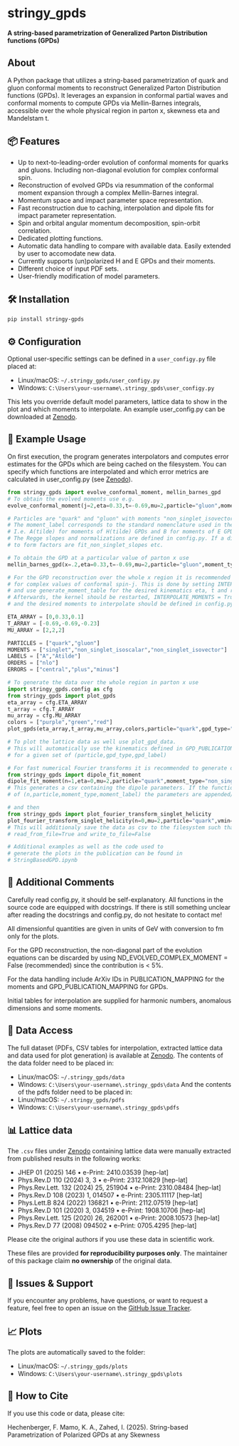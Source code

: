 # stringy_gpds

**A string-based parametrization of Generalized Parton Distribution functions (GPDs)** 
## About
A Python package that utilizes a string-based parametrization of quark and gluon conformal moments to reconstruct Generalized Parton Distribution functions (GPDs). It leverages an expansion in conformal partial waves and conformal moments to compute GPDs via Mellin-Barnes integrals, accessible over the whole physical region in parton x, skewness eta and Mandelstam t.

## 📦 Features

- Up to next-to-leading-order evolution of conformal moments for quarks and gluons. Including non-diagonal evolution for complex conformal spin.
- Reconstruction of evolved GPDs via resummation of the conformal moment expansion through a complex Mellin-Barnes integral.
- Momentum space and impact parameter space representation.
- Fast reconstruction due to caching, interpolation and dipole fits for impact parameter representation.
- Spin and orbital angular momentum decomposition, spin-orbit correlation.
- Dedicated plotting functions.
- Automatic data handling to compare with available data. Easily extended by user to accomodate new data.
- Currently supports (un)polarized H and E GPDs and their moments.
- Different choice of input PDF sets.
- User-friendly modification of model parameters.

## 🛠 Installation

```bash
pip install stringy-gpds
```

## ⚙️ Configuration

Optional user-specific settings can be defined in a `user_configy.py` file placed at:

- Linux/macOS: `~/.stringy_gpds/user_configy.py`
- Windows: `C:\Users\your-username\.stringy_gpds\user_configy.py`

This lets you override default model parameters, lattice data to show in the plot and which moments to interpolate.
An example user_config.py can be downloaded at [Zenodo](https://doi.org/10.5281/zenodo.15738460).

## 🚀 Example Usage
On first execution, the program generates interpolators and computes error estimates for the GPDs which are being cached on the filesystem.
You can specify which functions are interpolated and which error metrics are calculated in user_config.py (see [Zenodo](https://doi.org/10.5281/zenodo.15738460)).

```python
from stringy_gpds import evolve_conformal_moment, mellin_barnes_gpd
# To obtain the evolved moments use e.g.
evolve_conformal_moment(j=2,eta=0.33,t=-0.69,mu=2,particle="gluon",moment_type="singlet",moment_label="Atilde",evolution_order="nlo")

# Particles are "quark" and "gluon" with moments "non_singlet_isovector", "non_singlet_isoscalar" and "singlet". 
# The moment_label corresponds to the standard nomenclature used in the literature. 
# I.e. A(tilde) for moments of H(tilde) GPDs and B for moments of E GPD. 
# The Regge slopes and normalizations are defined in config.py. If a different PDF set is used, the corresponding functions to fit
# to form factors are fit_non_singlet_slopes etc.

# To obtain the GPD at a particular value of parton x use
mellin_barnes_gpd(x=.2,eta=0.33,t=-0.69,mu=2,particle="gluon",moment_type="singlet",moment_label="Atilde",evolution_order="nlo")

# For the GPD reconstruction over the whole x region it is recommended to interpolate the moments
# for complex values of conformal spin-j. This is done by setting INTERPOLATE_MOMENTS = False in config.py
# and use generate_moment_table for the desired kinematics eta, t and resolution scale mu. 
# Afterwards, the kernel should be restarted, INTERPOLATE_MOMENTS = True
# and the desired moments to interpolate should be defined in config.py using e.g.

ETA_ARRAY = [0,0.33,0.1]
T_ARRAY = [-0.69,-0.69,-0.23]
MU_ARRAY = [2,2,2]

PARTICLES = ["quark","gluon"]
MOMENTS = ["singlet","non_singlet_isoscalar","non_singlet_isovector"]
LABELS = ["A","Atilde"]
ORDERS = ["nlo"]
ERRORS = ["central","plus","minus"]

# To generate the data over the whole region in parton x use
import stringy_gpds.config as cfg
from stringy_gpds import plot_gpds
eta_array = cfg.ETA_ARRAY
t_array = cfg.T_ARRAY
mu_array = cfg.MU_ARRAY
colors = ["purple","green","red"]
plot_gpds(eta_array,t_array,mu_array,colors,particle="quark",gpd_type="non_singlet_isovector",gpd_label="H",evolution_order="nlo",error_bars=True, read_from_file= False,write_to_file=True, y_0=0, y_1=2.5,plot_legend=True)

# To plot the lattice data as well use plot_gpd_data. 
# This will automatically use the kinematics defined in GPD_PUBLICATION_MAPPING in config.py
# for a given set of (particle,gpd_type,gpd_label)

# For fast numerical Fourier transforms it is recommended to generate dipole fits using e.g.
from stringy_gpds import dipole_fit_moment
dipole_fit_moment(n=1,eta=0,mu=2,particle="quark",moment_type="non_singlet_isovector",moment_label="Atilde")
# This generates a csv containing the dipole parameters. If the function is called for various combinations
# of (n,particle,moment_type,moment_label) the parameters are appended/updated in the same csv.

# and then
from stringy_gpds import plot_fourier_transform_singlet_helicity
plot_fourier_transform_singlet_helicity(n=0,mu=2,particle="quark",vmin=0,vmax=0.7,ymin=0,ymax=1,read_from_file=False,write_to_file=True)
# This will additionaly save the data as csv to the filesystem such that it can be read from the filesystem using 
# read_from_file=True and write_to_file=False

# Additional examples as well as the code used to 
# generate the plots in the publication can be found in 
# StringBasedGPD.ipynb
```

## 💬 Additional Comments
Carefully read config.py, it should be self-explanatory. 
All functions in the source code are equipped with docstrings.
If there is still something unclear after reading the docstrings and config.py, do not hesitate to contact me!

All dimensionful quantities are given in units of GeV with conversion to fm only for the plots.

For the GPD reconstruction, the non-diagonal part of the evolution equations can be discarded by using ND_EVOLVED_COMPLEX_MOMENT = False (recommended) 
since the contribution is < 5%.

For the data handling include ArXiv IDs in PUBLICATION_MAPPING for the moments and GPD_PUBLICATION_MAPPING for GPDs.

Initial tables for interpolation are supplied for harmonic numbers, anomalous dimensions and some moments.

## 📁 Data Access

The full dataset (PDFs, CSV tables for interpolation, extracted lattice data and data used for plot generation) 
is available at [Zenodo](https://doi.org/10.5281/zenodo.15738460). The contents of the data folder need to be placed in:
- Linux/macOS: `~/.stringy_gpds/data`
- Windows: `C:\Users\your-username\.stringy_gpds\data`
And the contents of the pdfs folder need to be placed in:
- Linux/macOS: `~/.stringy_gpds/pdfs`
- Windows: `C:\Users\your-username\.stringy_gpds\pdfs`


## 📊 Lattice data
The `.csv` files under [Zenodo](https://doi.org/10.5281/zenodo.15738460) containing lattice data
were manually extracted from published results in the following works:
- JHEP 01 (2025) 146 • e-Print: 2410.03539 [hep-lat]
- Phys.Rev.D 110 (2024) 3, 3 • e-Print: 2312.10829 [hep-lat]
- Phys.Rev.Lett. 132 (2024) 25, 251904 • e-Print: 2310.08484 [hep-lat]
- Phys.Rev.D 108 (2023) 1, 014507 • e-Print: 2305.11117 [hep-lat]
- Phys.Lett.B 824 (2022) 136821 • e-Print: 2112.07519 [hep-lat]
- Phys.Rev.D 101 (2020) 3, 034519 • e-Print: 1908.10706 [hep-lat]
- Phys.Rev.Lett. 125 (2020) 26, 262001 • e-Print: 2008.10573 [hep-lat]
- Phys.Rev.D 77 (2008) 094502 • e-Print: 0705.4295 [hep-lat]

Please cite the original authors if you use these data in scientific work.

These files are provided **for reproducibility purposes only**. The maintainer of this package claim **no ownership** of the original data.

## 🐛 Issues & Support

If you encounter any problems, have questions, or want to request a feature, feel free to open an issue on the [GitHub Issue Tracker](https://github.com/HechenMountain/stringy-gpds/issues).

## 📈 Plots 
The plots are automatically saved to the folder:
- Linux/macOS: `~/.stringy_gpds/plots`
- Windows: `C:\Users\your-username\.stringy_gpds\plots`

## 📖 How to Cite

If you use this code or data, please cite:

Hechenberger, F. Mamo, K. A., Zahed, I. (2025). String-based Parametrization of Polarized GPDs at any Skewness
